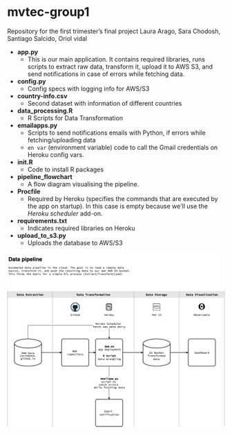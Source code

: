# mvtec-group1
 Repository for the first trimester’s final project
 Laura Arago, Sara Chodosh, Santiago Salcido, Oriol vidal

- **app.py**
    - This is our main application. It contains required libraries, runs scripts to extract raw data, transform it, upload it to AWS S3, and send notifications in case of errors while fetching data.
- **config.py**
    - Config specs with logging info for AWS/S3
- **country-info.csv**
    - Second dataset with information of different countries 
- **data_processing.R**
    - R Scripts for Data Transformation 
- **emailapps.py**
    - Scripts to send notifications emails with Python, if errors while fetching/uploading data
    - `en var` (environment variable) code to call the Gmail credentials on Heroku config vars.
- **init.R**
    - Code to install R packages
- **pipeline_flowchart**
    - A flow diagram visualising the pipeline.
- **Procfile**
    - Required by Heroku (specifies the commands that are executed by the app on startup). In this case is empty because we'll use the *Heroku scheduler* add-on.
- **requirements.txt**
    - Indicates required libraries on Heroku
- **upload_to_s3.py**
    - Uploads the database to AWS/S3

![pipeline](https://github.com/ssalcido/mvtec-group1/blob/main/pipeline_flowchart.png?raw=true)
